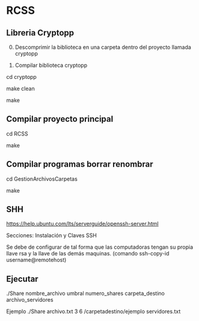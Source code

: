 # RCSS 

## Libreria Cryptopp

0) Descomprimir la biblioteca en una carpeta dentro del proyecto llamada cryptopp

1) Compilar biblioteca cryptopp

cd cryptopp

make clean

make

## Compilar proyecto principal
cd RCSS

make 

## Compilar programas borrar renombrar
cd GestionArchivosCarpetas

make

## SHH
https://help.ubuntu.com/lts/serverguide/openssh-server.html

Secciones: Instalación y Claves SSH

Se debe de configurar de tal forma que las computadoras tengan su propia llave rsa y la llave de las demás maquinas. (comando ssh-copy-id username@remotehost)

## Ejecutar 
./Share nombre_archivo umbral numero_shares carpeta_destino archivo_servidores

Ejemplo
./Share archivo.txt 3 6 /carpetadestino/ejemplo servidores.txt
